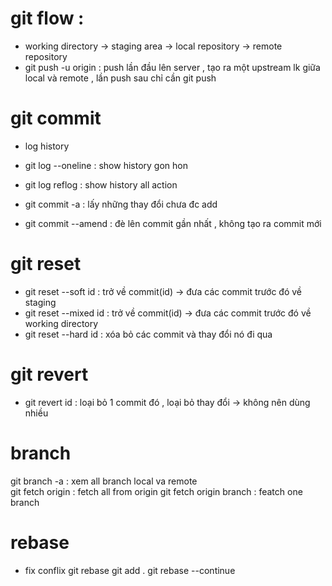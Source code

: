 # git flow :
- working directory -> staging area -> local repository -> remote repository
- git push -u origin <branch name> : push lần đầu lên server , tạo ra một upstream lk giữa local và remote , lần push sau chỉ cần git push

# git commit
- log history
* git log --oneline : show history gon hon
* git log reflog : show history all action

* git commit -a : lấy những thay đổi chưa đc add
* git commit --amend : đè lên commit gần nhất , không tạo ra commit mới

# git reset
- git reset --soft id : trở về commit(id) -> đưa các commit trước đó về staging
- git reset --mixed id : trở về commit(id) -> đưa các commit trước đó về working directory
- git reset --hard id : xóa bỏ các commit và thay đổi nó đi qua

# git revert
- git revert id : loại bỏ 1 commit đó , loại bỏ thay đổi -> không nên dùng nhiều
 
 # branch
 git branch -a : xem all branch local va remote
 <br>
 git fetch origin : fetch all from origin
 git fetch origin branch : featch one branch
  
# rebase 
- fix conflix
git rebase <branch>
git add .
git rebase --continue
 
